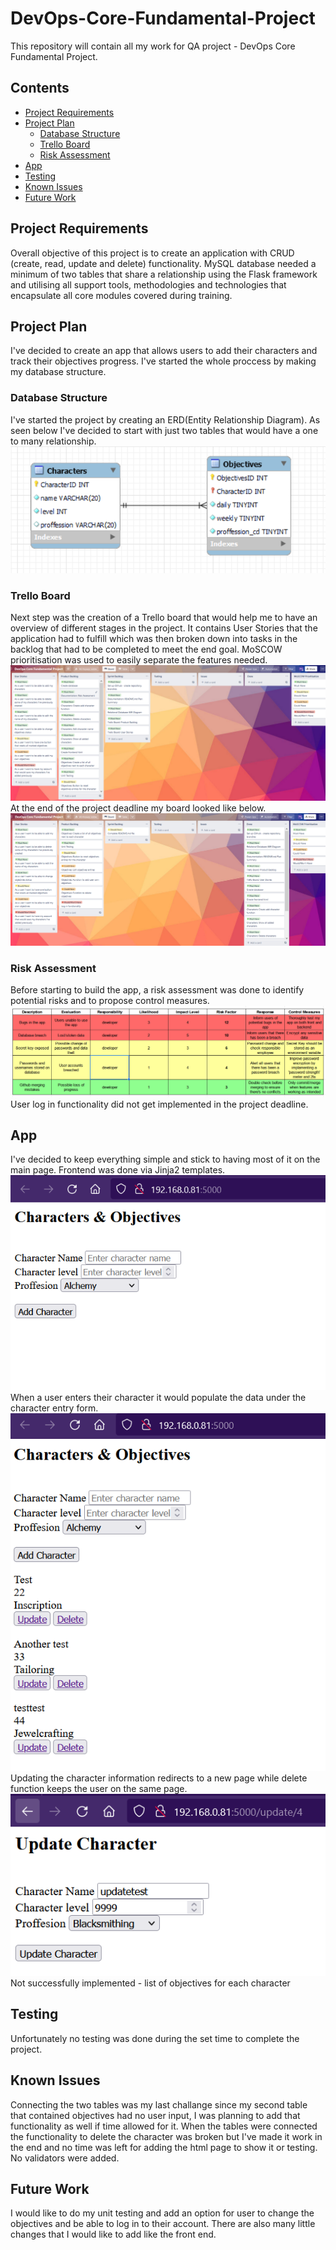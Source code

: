 # DevOps-Core-Fundamental-Project
This repository will contain all my work for QA project - DevOps Core Fundamental Project.
## Contents
* [Project Requirements](#Project-Requirements)
* [Project Plan](#Project-Plan)
    * [Database Structure](#Database-Structure)
    * [Trello Board](#Trello-Board)
    * [Risk Assessment](#Risk-Assessment)
* [App](#App)
* [Testing](#Testing)
* [Known Issues](#Known-Issues)
* [Future Work](#Future-Work)


## Project Requirements
Overall objective of this project is to create an application with CRUD (create, read, update and delete) functionality. MySQL database needed a minimum of two tables that share a relationship using the Flask framework and utilising all support tools, methodologies and technologies that encapsulate all core modules covered during training.

## Project Plan
I've decided to create an app that allows users to add their characters and track their objectives progress. I've started the whole proccess by making my database structure.  

### Database Structure
I've started the project by creating an ERD(Entity Relationship Diagram). As seen below I've decided to start with just two tables that would have a one to many relationship.  
![ERD](https://github.com/hivespaula/DevOps-Core-Fundamental-Project/blob/feature-objectives/images/ERD.PNG)

### Trello Board
Next step was the creation of a Trello board that would help me to have an overview of different stages in the project. It contains User Stories that the application had to fulfill which was then broken down into tasks in the backlog that had to be completed to meet the end goal. MoSCOW prioritisation was used to easily separate the features needed.  
![TrelloBoard-start](https://github.com/hivespaula/DevOps-Core-Fundamental-Project/blob/feature-objectives/images/TrelloBoard-start.PNG)  
At the end of the project deadline my board looked like below.  
![TrelloBoard-end](https://github.com/hivespaula/DevOps-Core-Fundamental-Project/blob/feature-objectives/images/TrelloBoard-end.PNG)

### Risk Assessment
Before starting to build the app, a risk assessment was done to identify potential risks and to propose control measures.  
![RiskAssessment](https://github.com/hivespaula/DevOps-Core-Fundamental-Project/blob/feature-objectives/images/RiskAssessment.PNG)  
User log in functionality did not get implemented in the project deadline.

## App
I've decided to keep everything simple and stick to having most of it on the main page.
Frontend was done via Jinja2 templates.  
![HomePage](https://github.com/hivespaula/DevOps-Core-Fundamental-Project/blob/feature-objectives/images/HomePage.PNG)  
When a user enters their character it would populate the data under the character entry form.  
![HomePage-characters](https://github.com/hivespaula/DevOps-Core-Fundamental-Project/blob/feature-objectives/images/HomePage-characters.PNG)  
Updating the character information redirects to a new page while delete function keeps the user on the same page.  
![UpdateCharacter](https://github.com/hivespaula/DevOps-Core-Fundamental-Project/blob/feature-objectives/images/UpdateCharacter.PNG)  
Not successfully implemented - list of objectives for each character

## Testing
Unfortunately no testing was done during the set time to complete the project.

## Known Issues
Connecting the two tables was my last challange since my second table that contained objectives had no user input, I was planning to add that functionality as well if time allowed for it. When the tables were connected the functionality to delete the character was broken but I've made it work in the end and no time was left for adding the html page to show it or testing.
No validators were added.

## Future Work
I would like to do my unit testing and add an option for user to change the objectives and be able to log in to their account.
There are also many little changes that I would like to add like the front end.
